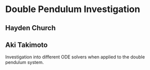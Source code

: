 # Double Pendulum Investigation
## Hayden Church
## Aki Takimoto

Investigation into different ODE solvers when applied to the double pendulum system.


